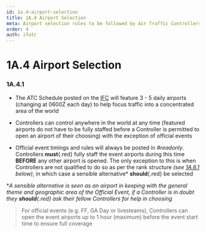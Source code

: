 ```yaml
---
id: 1a.4-airport-selection
title: 1A.4 Airport Selection
meta: Airport selection rules to be followed by Air Traffic Controllers within Infinite Flight.
order: 4
auth: ifatc
---
```


# 1A.4 Airport Selection



### 1A.4.1

- The ATC Schedule posted on the [IFC](https://community.infiniteflight.com) will feature 3 - 5 daily airports (changing at 0600Z each day) to help focus traffic into a concentrated area of the world
- Controllers can control anywhere in the world at any time (featured airports do not have to be fully staffed before a Controller is permitted to open an airport of their choosing) with the exception of official events

- Official event timings and rules will always be posted in *#readonly*. Controllers **must**{.red} fully staff the event airports during this time **BEFORE** any other airport is opened. The only exception to this is when Controllers are not qualified to do so as per the rank structure *(see [1A.6.1](/guide/atc-manual/1a.-administration/1a.6-rank-structure#1a.6.1) below)*, in which case a sensible alternative* **should**{.red} be selected



**A sensible alternative is seen as an airport in keeping with the general theme and geographic area of the Official Event, if a Controller is in doubt they **should**{.red} ask their fellow Controllers for help in choosing*



> For official events (e.g. FF, GA Day or livesteams), Controllers can open the event airports up to 1 hour (maximum) before the event start time to ensure full coverage 
